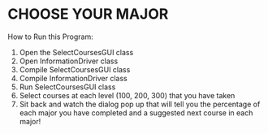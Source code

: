 # CHOOSE YOUR MAJOR

How to Run this Program:
1. Open the SelectCoursesGUI class 
2. Open InformationDriver class
3. Compile SelectCoursesGUI class
4. Compile InformationDriver class
5. Run SelectCoursesGUI class
6. Select courses at each level (100, 200, 300) that you have taken
7. Sit back and watch the dialog pop up that will tell you the percentage of each major you have completed and a suggested next course in each major! 
